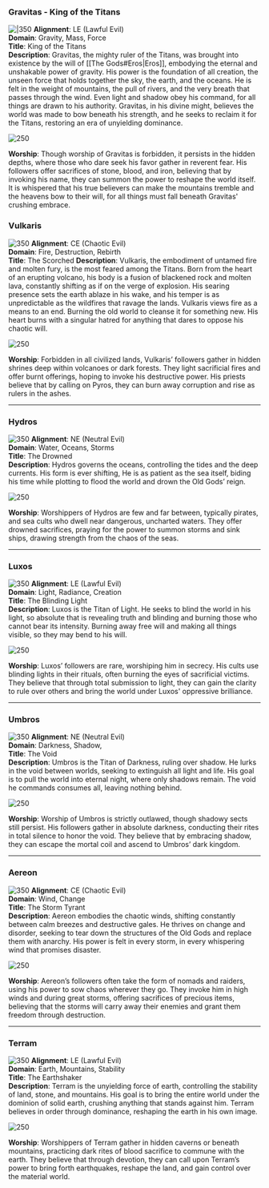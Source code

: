 ### **Gravitas - King of the Titans**  
![|350](../Sources/gravitas.webp)
**Alignment**: LE (Lawful Evil)  
**Domain**: Gravity, Mass, Force  
**Title**: King of the Titans  
**Description**: Gravitas, the mighty ruler of the Titans, was brought into existence by the will of [[The Gods#Eros|Eros]], embodying the eternal and unshakable power of gravity. His power is the foundation of all creation, the unseen force that holds together the sky, the earth, and the oceans. He is felt in the weight of mountains, the pull of rivers, and the very breath that passes through the wind. Even light and shadow obey his command, for all things are drawn to his authority. Gravitas, in his divine might, believes the world was made to bow beneath his strength, and he seeks to reclaim it for the Titans, restoring an era of unyielding dominance.

![250](../Sources/Gravitas%20symbos.webp)

**Worship**: Though worship of Gravitas is forbidden, it persists in the hidden depths, where those who dare seek his favor gather in reverent fear. His followers offer sacrifices of stone, blood, and iron, believing that by invoking his name, they can summon the power to reshape the world itself. It is whispered that his true believers can make the mountains tremble and the heavens bow to their will, for all things must fall beneath Gravitas' crushing embrace.



### **Vulkaris**
![350](../Sources/Vulkaris.webp)
**Alignment**: CE (Chaotic Evil)  
**Domain**: Fire, Destruction, Rebirth  
**Title**: The Scorched
**Description**: Vulkaris, the embodiment of untamed fire and molten fury, is the most feared among the Titans. Born from the heart of an erupting volcano, his body is a fusion of blackened rock and molten lava, constantly shifting as if on the verge of explosion. His searing presence sets the earth ablaze in his wake, and his temper is as unpredictable as the wildfires that ravage the lands. Vulkaris views fire as a means to an end. Burning the old world to cleanse it for something new. His heart burns with a singular hatred for anything that dares to oppose his chaotic will.

![250](../Sources/Vulkaris%20sign.webp)

**Worship**: Forbidden in all civilized lands, Vulkaris’ followers gather in hidden shrines deep within volcanoes or dark forests. They light sacrificial fires and offer burnt offerings, hoping to invoke his destructive power. His priests believe that by calling on Pyros, they can burn away corruption and rise as rulers in the ashes.

---

### **Hydros**
![350](../Sources/Hydros.webp)
**Alignment**: NE (Neutral Evil)  
**Domain**: Water, Oceans, Storms  
**Title**: The Drowned   
**Description**: Hydros governs the oceans, controlling the tides and the deep currents. His form is ever shifting, He is as patient as the sea itself, biding his time while plotting to flood the world and drown the Old Gods’ reign.

![250](../Sources/Hydros_s.webp)

**Worship**: Worshippers of Hydros are few and far between, typically pirates, and sea cults who dwell near dangerous, uncharted waters. They offer drowned sacrifices, praying for the power to summon storms and sink ships, drawing strength from the chaos of the seas.

---

### **Luxos**
![350](../Sources/Luxos.webp)
**Alignment**: LE (Lawful Evil)  
**Domain**: Light, Radiance, Creation  
**Title**: The Blinding Light  
**Description**: Luxos is the Titan of Light. He seeks to blind the world in his light, so absolute that is revealing truth and blinding and burning those who cannot bear its intensity. Burning away free will and making all things visible, so they may bend to his will. 

![250](../Sources/Luxson_s.webp)

**Worship**: Luxos’ followers are rare, worshiping him in secrecy. His cults use blinding lights in their rituals, often burning the eyes of sacrificial victims. They believe that through total submission to light, they can gain the clarity to rule over others and bring the world under Luxos' oppressive brilliance.

---

### **Umbros**
![350](../Sources/Umbros.webp)
**Alignment**: NE (Neutral Evil)  
**Domain**: Darkness, Shadow,  
**Title**: The Void   
**Description**: Umbros is the Titan of Darkness, ruling over shadow. He lurks in the void between worlds, seeking to extinguish all light and life. His goal is to pull the world into eternal night, where only shadows remain. The void he commands consumes all, leaving nothing behind.

![250](../Sources/Umbros_s.webp)

**Worship**: Worship of Umbros is strictly outlawed, though shadowy sects still persist. His followers gather in absolute darkness, conducting their rites in total silence to honor the void. They believe that by embracing shadow, they can escape the mortal coil and ascend to Umbros’ dark kingdom.

---

### **Aereon**
![350](../Sources/Aereon.webp)
**Alignment**: CE (Chaotic Evil)  
**Domain**: Wind, Change  
**Title**: The Storm Tyrant  
**Description**: Aereon embodies the chaotic winds, shifting constantly between calm breezes and destructive gales. He thrives on change and disorder, seeking to tear down the structures of the Old Gods and replace them with anarchy. His power is felt in every storm, in every whispering wind that promises disaster.

![250](../Sources/Aereon_s.webp)

**Worship**: Aereon’s followers often take the form of nomads and raiders, using his power to sow chaos wherever they go. They invoke him in high winds and during great storms, offering sacrifices of precious items, believing that the storms will carry away their enemies and grant them freedom through destruction.

---

### **Terram**
![350](../Sources/Terram.webp)
**Alignment**: LE (Lawful Evil)  
**Domain**: Earth, Mountains, Stability  
**Title**: The Earthshaker  
**Description**: Terram is the unyielding force of earth, controlling the stability of land, stone, and mountains. His goal is to bring the entire world under the dominion of solid earth, crushing anything that stands against him. Terram believes in order through dominance, reshaping the earth in his own image.

![250](../Sources/Terram_S.webp)

**Worship**: Worshippers of Terram gather in hidden caverns or beneath mountains, practicing dark rites of blood sacrifice to commune with the earth. They believe that through devotion, they can call upon Terram’s power to bring forth earthquakes, reshape the land, and gain control over the material world.